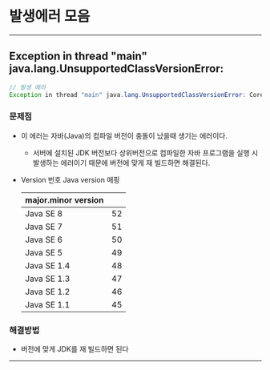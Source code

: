 # 발생에러 모음 

---



## Exception in thread "main" java.lang.UnsupportedClassVersionError:

``` java
// 발생 에러 
Exception in thread "main" java.lang.UnsupportedClassVersionError: Core/StartAnalysis has been compiled by a more recent version of the Java Runtime (class file version 59.0), this version of the Java Runtime only recognizes class file versions up to 52.0
```

### 문제점

- 이 에러는 자바(Java)의 컴파일 버전이 충돌이 났을때 생기는 에러이다. 

  - 서버에 설치된 JDK 버전보다 상위버전으로 컴파일한 자바 프로그램을 실행 시 발생하는 에러이기 때문에 버전에 맞게 재 빌드하면 해결된다. 

- Version 번호 Java version 매핑

  | major.minor version |      |
  | ------------------- | ---- |
  | Java SE 8           | 52   |
  | Java SE 7           | 51   |
  | Java SE 6           | 50   |
  | Java SE 5           | 49   |
  | Java SE 1.4         | 48   |
  | Java SE 1.3         | 47   |
  | Java SE 1.2         | 46   |
  | Java SE 1.1         | 45   |

### 해결방법

- 버전에 맞게 JDK를 재 빌드하면 된다

---